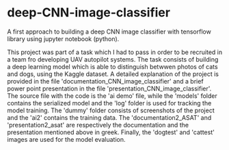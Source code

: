 # deep-CNN-image-classifier
A first approach to building a deep CNN image classifier with tensorflow library using jupyter notebook (python).

This project was part of a task which I had to pass in order to be recruited in a team fro developing UAV autopilot systems. The task consists of building a deep learning model which is able to distinguish betwwen photos of cats and dogs, using the Kaggle dataset. A detailed explanation of the project is provided in the file 'documentation_CNN_image_classifier' and a brief power point presentation in the file 'presentation_CNN_image_classifier'. The source file with the code is the 'ai demo' file, while the 'models' folder contains the serialized model and the 'log' folder is used for tracking the model training. The 'dummy' folder consists of screenshots of the project and the 'ai2' contains the training data. The 'documentation2_ASAT' and 'presentation2_asat' are respectively the documentation and the presentation mentioned above in greek. Finally, the 'dogtest' and 'cattest' images are used for the model evaluation.
